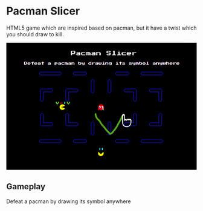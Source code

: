 # Pacman Slicer

HTML5 game which are inspired based on pacman, but it have a twist which you should draw to kill.

![AntiPacMan screeshot](img/screen.png)


## Gameplay

Defeat a pacman by drawing its symbol anywhere
